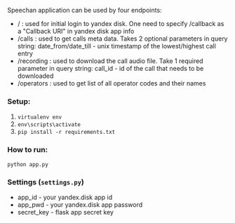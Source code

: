Speechan application can be used by four endpoints:

* / : used for initial login to yandex disk. One need to specify /callback as a "Callback URI" in yandex disk app info
* /calls : used to get calls meta data. Takes 2 optional parameters in query string: date_from/date_till - unix timestamp of the lowest/highest call entry
* /recording : used to download the call audio file. Take 1 required parameter in query string: call_id - id of the call that needs to be downloaded
* /operators : used to get list of all operator codes and their names

### Setup:
1. `virtualenv env`
2. `env\scripts\activate`
3. `pip install -r requirements.txt`

### How to run:
`python app.py`

### Settings (`settings.py`)
* app_id - your yandex.disk app id
* app_pwd - your yandex.disk app password
* secret_key - flask app secret key